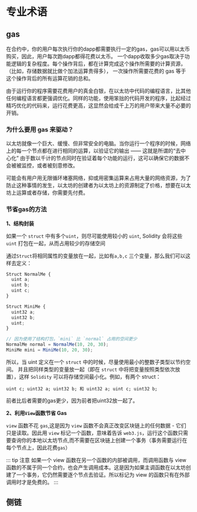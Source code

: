 # 专业术语

## gas
在合约中，你的用户每次执行你的dapp都需要执行一定的gas，gas可以用以太币购买，因此，用户每次跑dapp都得花费以太币。
一个dapp收取多少gas取决于功能逻辑的复杂程度。每个操作背后，都在计算完成这个操作所需要的计算资源，（比如，存储数据就比做个加法运算贵得多）， 一次操作所需要花费的 gas 等于这个操作背后的所有运算花销的总和。

由于运行你的程序需要花费用户的真金白银，在以太坊中代码的编程语言，比其他任何编程语言都更强调优化。同样的功能，使用笨拙的代码开发的程序，比起经过精巧优化的代码来，运行花费更高，这显然会给成千上万的用户带来大量不必要的开销。

### 为什么要用 gas 来驱动？
以太坊就像一个巨大、缓慢、但非常安全的电脑。当你运行一个程序的时候，网络上的每一个节点都在进行相同的运算，以验证它的输出 —— 这就是所谓的“去中心化” 由于数以千计的节点同时在验证着每个功能的运行，这可以确保它的数据不会被被监控，或者被刻意修改。

可能会有用户用无限循环堵塞网络，抑或用密集运算来占用大量的网络资源，为了防止这种事情的发生，以太坊的创建者为以太坊上的资源制定了价格，想要在以太坊上运算或者存储，你需要先付费。

### 节省gas的方法

**1、结构封装**

如果一个 `struct` 中有多个`uint`，则尽可能使用较小的 `uint`, Solidity 会将这些 `uint` 打包在一起，从而占用较少的存储空间

通过`Struct`将相同属性的变量放在一起，比如有``a,b,c``
三个变量，那么我们可以这样去定义：
```ts
Struct NormalMe {
  uint a;
  uint b;
  uint c; 
}

Struct MiniMe {
  uint32 a;
  uint32 b;
  uint; 
}

// 因为使用了结构打包，`mini` 比 `normal` 占用的空间更少
NormalMe normal = NormalMe(10, 20, 30);
MiniMe mini = MiniMe(10, 20, 30); 

```
所以，当 uint 定义在一个 `struct` 中的时候，尽量使用最小的整数子类型以节约空间。 并且把同样类型的变量放一起（即在 `struct` 中将把变量按照类型依次放置），这样 `Solidity` 可以将存储空间最小化。例如，有两个 struct：

``uint c; uint32 a; uint32 b; 和 uint32 a; uint c; uint32 b;``

前者比后者需要的gas更少，因为前者把uint32放一起了。

**2、利用`View`函数节省 Gas**

`view` 函数不花 `gas`,这是因为 `view` 函数不会真正改变区块链上的任何数据 - 它们只是读取。因此用 `view` 标记一个函数，意味着告诉 `web3.js`，运行这个函数只需要查询你的本地以太坊节点,而不需要在区块链上创建一个事务（事务需要运行在每个节点上，因此花费`gas`）

::: tip 注意
如果一个 view 函数在另一个函数的内部被调用，而调用函数与 view 函数的不属于同一个合约，也会产生调用成本。这是因为如果主调函数在以太坊创建了一个事务，它仍然需要逐个节点去验证。所以标记为 view 的函数只有在外部调用时才是免费的。
:::
     
## 侧链